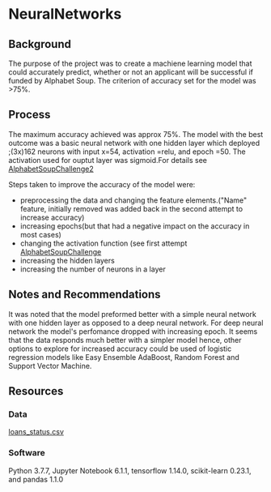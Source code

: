 # NeuralNetworks
## Background 
The purpose of the project was to create a machiene learning model that could accurately predict, whether or not an applicant will be successful if funded by Alphabet Soup. The criterion of accuracy set for the model was >75%.
## Process 
The maximum accuracy achieved was approx 75%. The model with the best outcome was a basic neural network with one hidden layer which deployed ;(3x)162 neurons with input x=54, activation =relu, and epoch =50. The activation used for ouptut layer was sigmoid.For details see [AlphabetSoupChallenge2](https://github.com/Muzznah/NeuralNetworks/blob/master/AlphabetSoupChallenge-2.ipynb)

Steps taken to improve the accuracy of the model were:

  - preprocessing the data and changing the feature elements.("Name" feature, initially removed was added back in the second attempt to increase accuracy)
  - increasing epochs(but that had a negative impact on the accuracy in most cases)
  - changing the activation function (see first attempt [AlphabetSoupChallenge](https://github.com/Muzznah/NeuralNetworks/blob/master/AlphabetSoupChallenge.ipynb)
  - increasing the hidden layers
  - increasing the number of neurons in a layer
  
## Notes and Recommendations 

It was noted that the model preformed better with a simple neural network with one hidden layer as opposed to a deep neural network. For deep neural network the model's perfomance dropped with increasing epoch. It seems that the data responds much better with a simpler model hence, other options to explore for increased accuracy could be used of logistic regression models like Easy Ensemble AdaBoost, Random Forest and Support Vector Machine.

## Resources
### Data
[loans_status.csv](https://github.com/Muzznah/NeuralNetworks/blob/master/loan_status.csv)
### Software
Python 3.7.7, Jupyter Notebook 6.1.1, tensorflow 1.14.0, scikit-learn 0.23.1, and pandas 1.1.0

